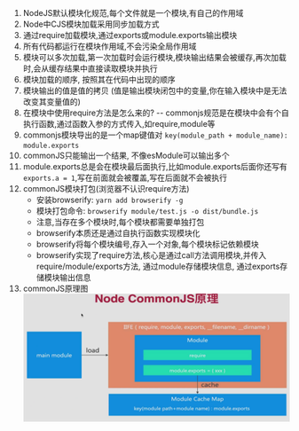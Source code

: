 1. NodeJS默认模块化规范,每个文件就是一个模块,有自己的作用域
2. Node中CJS模块加载采用同步加载方式
3. 通过require加载模块,通过exports或module.exports输出模块
4. 所有代码都运行在模块作用域,不会污染全局作用域
5. 模块可以多次加载,第一次加载时会运行模块,模块输出结果会被缓存,再次加载时,会从缓存结果中直接读取模块并执行
6. 模块加载的顺序, 按照其在代码中出现的顺序
7. 模块输出的值是值的拷贝 (值是输出模块闭包中的变量,你在输入模块中是无法改变其变量值的)
8. 在模块中使用require方法是怎么来的? -- commonjs规范是在模块中会有个自执行函数,通过函数入参的方式传入,如require,module等
9. commonjs模块导出的是一个map键值对  `key(module_path + module_name): module.exports`
10. commonJS只能输出一个结果, 不像esModule可以输出多个
11. module.exports总是会在模块最后面执行,比如module.exports后面你还写有`exports.a = 1`,写在前面就会被覆盖,写在后面就不会被执行
12. commonJS模块打包(浏览器不认识require方法)<br/>
    * 安装browserify: `yarn add browserify -g`
    * 模块打包命令: `browserify module/test.js -o dist/bundle.js`
    * 注意,当存在多个模块时,每个模块都需要单独打包
    * browserify本质还是通过自执行函数实现模块化
    * browserify将每个模块编号,存入一个对象,每个模块标记依赖模块
    * browserify实现了require方法,核心是通过call方法调用模块,并传入require/module/exports方法, 通过module存储模块信息, 通过exports存储模块输出信息
13. commonJS原理图<br/>![avatar](cjs原理图.png)

